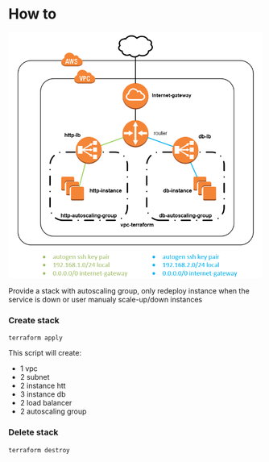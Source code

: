 # How to

![instance with autoscaling](../img/05-autoscaling.png "instance with autoscaling")

Provide a stack with autoscaling group, only redeploy instance when the service is down or user manualy scale-up/down instances

### Create stack

```
terraform apply
```

This script will create:
-   1 vpc
-   2 subnet
-   2 instance htt
-   3 instance db
-   2 load balancer
-   2 autoscaling group

### Delete stack

```
terraform destroy
```
